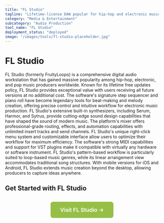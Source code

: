 ```yaml
---
title: "FL Studio"
tagline: "Lifetime-license DAW popular for hip-hop and electronic music"
category: "Media & Entertainment"
subcategory: "Audio Production"
tool_name: "FL Studio"
deployment_status: "deployed"
image: "/images/tools/fl-studio-placeholder.jpg"
---
```


# FL Studio

FL Studio (formerly FruityLoops) is a comprehensive digital audio workstation that has gained massive popularity among hip-hop, electronic, and pop music producers worldwide. Known for its lifetime free updates policy, FL Studio provides exceptional value with users receiving all future versions at no additional cost. The software's signature step sequencer and piano roll have become legendary tools for beat-making and melody creation, offering precise control and intuitive workflow for electronic music production. FL Studio's extensive built-in synthesizers, including Serum, Harmor, and Sytrus, provide cutting-edge sound design capabilities that have shaped the sound of modern music. The platform's mixer offers professional-grade routing, effects, and automation capabilities with unlimited insert tracks and send channels. FL Studio's unique right-click menu system and customizable interface allow users to optimize their workflow for maximum efficiency. The software's strong MIDI capabilities and support for VST plugins make it compatible with virtually any hardware or software instrument. FL Studio's pattern-based workflow is particularly suited to loop-based music genres, while its linear arrangement view accommodates traditional song structures. With mobile versions for iOS and Android, FL Studio extends music creation beyond the desktop, allowing producers to capture ideas anywhere.

## Get Started with FL Studio

<div style="text-align: center; margin: 2rem 0;">
  <a href="https://www.image-line.com/fl-studio" target="_blank" rel="noopener noreferrer" style="display: inline-block; background: #96BF47; color: white; padding: 1rem 2rem; text-decoration: none; border-radius: 8px; font-weight: 600; font-size: 1.1rem;">Visit FL Studio →</a>
</div>
